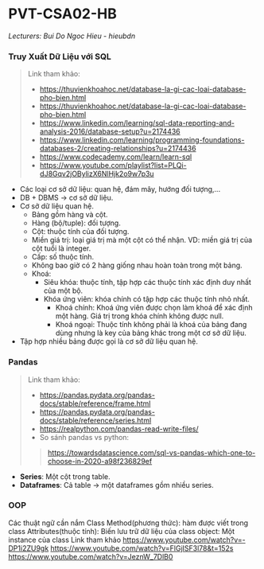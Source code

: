 ﻿# PVT-CSA02-HB
 *Lecturers: Bui Do Ngoc Hieu - hieubdn*
### Truy Xuất Dữ Liệu với SQL
> Link tham khảo:
>- https://thuvienkhoahoc.net/database-la-gi-cac-loai-database-pho-bien.html
>- https://thuvienkhoahoc.net/database-la-gi-cac-loai-database-pho-bien.html
>- https://www.linkedin.com/learning/sql-data-reporting-and-analysis-2016/database-setup?u=2174436
>- https://www.linkedin.com/learning/programming-foundations-databases-2/creating-relationships?u=2174436
>- https://www.codecademy.com/learn/learn-sql
>- https://www.youtube.com/playlist?list=PLQi-dJ8Gqv2jOBylizX6NlHjk2o9w7p3u

- Các loại cơ sở dữ liệu: quan hệ, đám mây, hướng đối tượng,...
- DB + DBMS -> cơ sở dữ liệu.
- Cơ sở dữ liệu quan hệ.
  + Bảng gồm hàng và cột.
  + Hàng (bộ/tuple): đối tượng.
  + Cột: thuộc tính của đối tượng.
  + Miền giá trị: loại giá trị mà một cột có thể nhận. VD: miền giá trị của cột tuổi là integer.
  + Cấp: số thuộc tính.
  + Không bao giờ có 2 hàng giống nhau hoàn toàn trong một bảng.
  + Khoá:
    * Siêu khóa: thuộc tính, tập hợp các thuộc tính xác định duy nhất của một bộ.
    * Khóa ứng viên: khóa chính có tập hợp các thuộc tính nhỏ nhất.
      * Khoá chính: Khoá ứng viên được chọn làm khoá để xác định một hàng. Giá trị trong khóa chính không được null.
      * Khoá ngoại: Thuộc tính không phải là khoá của bảng đang dùng nhưng là key của bảng khác trong một cơ sở dữ liệu.
- Tập hợp nhiều bảng được gọi là cơ sở dữ liệu quan hệ.

  
### Pandas
> Link tham khảo:
> - https://pandas.pydata.org/pandas-docs/stable/reference/frame.html
> - https://pandas.pydata.org/pandas-docs/stable/reference/series.html
> - https://realpython.com/pandas-read-write-files/
> - So sánh pandas vs python:
>> https://towardsdatascience.com/sql-vs-pandas-which-one-to-choose-in-2020-a98f236829ef

- **Series**: Một cột trong table.
- **Dataframes**: Cả table -> một dataframes gồm nhiều series.


### OOP
Các thuật ngữ cần nắm
Class
Method(phương thức): hàm được viết trong class
Attributes(thuộc tính): Biến lưu trữ dữ liệu của class
object: Một instance của class
Link tham khảo
https://www.youtube.com/watch?v=-DP1i2ZU9gk
https://www.youtube.com/watch?v=FlGjISF3l78&t=152s
https://www.youtube.com/watch?v=JeznW_7DlB0



